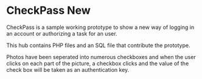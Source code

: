 CheckPass New
========
CheckPass is a sample working prototype to show a new way of logging in an account or authorizing a task for an user.

This hub contains PHP files and an SQL file that contribute the prototype.

Photos have been seperated into numerous checkboxes and when the user clicks on each part of the picture, a checkbox clicks and the value of the check box will be taken as an authentication key.
